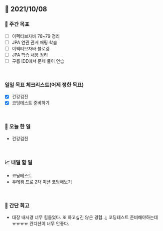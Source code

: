 ## 📅 2021/10/08


### 👏 주간 목표
- [ ] 이펙티브자바 78~79 정리
- [ ] JPA 연관 관게 매핑 학습
- [ ] 이펙티브자바 블로깅
- [ ] JPA 학습 내용 정리
- [ ] 구름 IDE에서 문제 풀이 연습

<br/>

### 일일 목표 체크리스트(어제 정한 목표)

- [x] 건강검진
- [x] 코딩테스트 준비하기

<br/>

### 💯 오늘 한 일

- 건강검진


<br/>

### 📈 내일 할 일

- 코딩테스트
- 우테캠 프로 2차 미션 코딩해보기

<br/>

### 🤔 간단 회고

- 대장 내시경 너무 힘들었다. 또 하고싶진 않은 경험..;; 코딩테스트 준비해야하는데 ㅠㅠㅠㅠ 컨디션이 너무 안좋다. 

  

